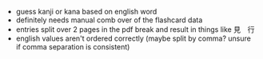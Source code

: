 - guess kanji or kana based on english word
- definitely needs manual comb over of the flashcard data
- entries split over 2 pages in the pdf break and result in things like 見　行
- english values aren't ordered correctly (maybe split by comma? unsure if comma separation is consistent)
